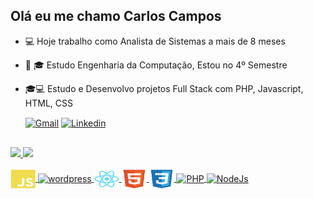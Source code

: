 ## Olá eu me chamo Carlos Campos 
- 💻 Hoje trabalho como Analista de Sistemas a mais de 8 meses
- 🏫 🎓 Estudo Engenharia da Computação, Estou no 4º Semestre
- 🎓💻 Estudo e Desenvolvo projetos Full Stack com PHP, Javascript, HTML, CSS

  <div>  
   <a href="mailto:carlosdelimacampos01@gmail.com" target="_blank"><img align="center" alt="Gmail" height="30"   
    width="80"  src="https://img.shields.io/badge/Gmail-D14836?style=for-the-badge&logo=gmail&logoColor=white"></a> 
   <a href="https://www.linkedin.com/in/carlos-eduardo-de-lima-campos-b42212199" target="_blank"><img align="center" alt="Linkedin" height="30"   
    width="80" src="https://img.shields.io/badge/-LinkedIn-%230077B5?style=for-the-badge&logo=linkedin&logoColor=white" target="_blank"></a> 
  </div>
##
<div>
  <a href="https://github.com/Carlos-Campos01">
  <img height="150em" src="https://github-readme-stats.vercel.app/api?username=carlos-campos01&show_icons=true&theme=github_dark_dimmed"/>
  <img height="150em" src="https://github-readme-stats.vercel.app/api/top-langs/?username=Carlos-Campos01&layout=compact&langs&theme=github_dark_dimmed"/>

</div>

<div style="display: inline_block"><br>
  <img align="center" alt="Js" height="30" width="40" src="https://raw.githubusercontent.com/devicons/devicon/master/icons/javascript/javascript-plain.svg">
  <img align="center" alt="wordpress" height="30" width="40" src="https://cdn.jsdelivr.net/gh/devicons/devicon/icons/wordpress/wordpress-original.svg">
  <img align="center" alt="React" height="30" width="40" src="https://raw.githubusercontent.com/devicons/devicon/master/icons/react/react-original.svg">
  <img align="center" alt="HTML" height="30" width="40" src="https://raw.githubusercontent.com/devicons/devicon/master/icons/html5/html5-original.svg">
  <img align="center" alt="CSS" height="30" width="40" src="https://raw.githubusercontent.com/devicons/devicon/master/icons/css3/css3-original.svg">
  <img align="center" alt="PHP" height="30" width="40" src="https://cdn.jsdelivr.net/gh/devicons/devicon/icons/php/php-original.svg" >
  <img align="center" alt="NodeJs" height="30" width="40" src="https://cdn.jsdelivr.net/gh/devicons/devicon/icons/nodejs/nodejs-original.svg">  
</div>

